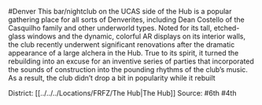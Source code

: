 #Denver 
This bar/nightclub on the UCAS side of the Hub is a popular gathering place for all sorts of Denverites, including Dean Costello of the Casquilho family and other underworld types. Noted for its tall, etched-glass windows and the dynamic, colorful AR displays on its interior walls, the club recently underwent significant renovations after the dramatic appearance of a large alchera in the Hub. True to its spirit, it turned the rebuilding into an excuse for an inventive series of parties that incorporated the sounds of construction into the pounding rhythms of the club’s music. As a result, the club didn’t drop a bit in popularity while it rebuilt

District: [[../../../Locations/FRFZ/The Hub|The Hub]]
Source: #6th #4th 